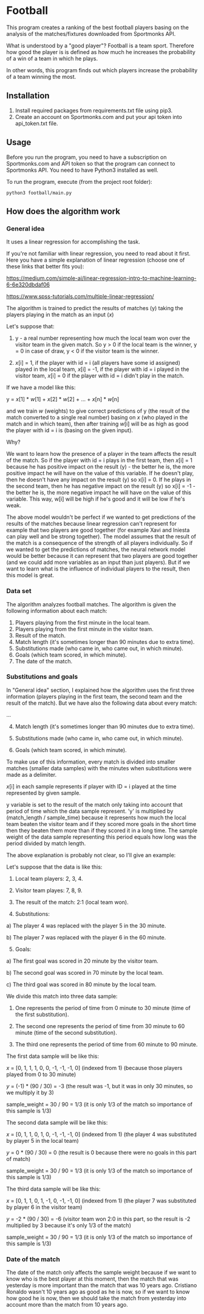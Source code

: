 ﻿# Football

This program creates a ranking of the best football players basing on the analysis of the matches/fixtures downloaded from Sportmonks API.

What is understood by a "good player"? Football is a team sport. Therefore how good the player is is defined as how much he increases the probability of a win of a team in which he plays.

In other words, this program finds out which players increase the probability of a team winning the most.

## Installation

1. Install required packages from requirements.txt file using pip3.
2. Create an account on Sportmonks.com and put your api token into api_token.txt file.

## Usage

Before you run the program, you need to have a subscription on Sportmonks.com and API token so that the program can connect to Sportmonks API. You need to have Python3 installed as well.

To run the program, execute (from the project root folder):

```
python3 football/main.py
```

## How does the algorithm work

### General idea

It uses a linear regression for accomplishing the task.

If you're not familiar with linear regression, you need to read about it first. Here  you have a simple explanation of linear regression (choose one of these links that better fits you):

https://medium.com/simple-ai/linear-regression-intro-to-machine-learning-6-6e320dbdaf06

https://www.spss-tutorials.com/multiple-linear-regression/

The algorithm is trained to predict the results of matches (y) taking the players playing in the match as an input (_x_)

Let's suppose that:

1. y - a real number representing how much the local team won over the visitor team in the given match. So y > 0 if the local team is the winner, y = 0 in case of draw, y < 0 if the visitor team is the winner.

2. _x_[i] = 1, if the player with id = i (all players have some id assigned) played in the local team, _x_[i] = -1, if the player with id = i played in the visitor team, _x_[i] = 0 if the player with id = i didn't play in the match.

If we have a model like this:

y = _x_[1] * _w_[1] + _x_[2] * _w_[2] + ... + _x_[n] * _w_[n]

and we train _w_ (weights) to give correct predictions of y (the result of the match converted to a single real number) basing on _x_ (who played in the match and in which team), then after training _w_[i] will be as high as good the player with id = i is (basing on the given input).

Why?

We want to learn how the presence of a player in the team affects the result of the match. So if the player with id = i plays in the first team, then _x_[i] = 1 because he has positive impact on the result (y) - the better he is, the more positive impact he will have on the value of this variable. If he doesn't play, then he doesn't have any impact on the result (y) so x[i] = 0. If he plays in the second team, then he has negative impact on the result (y) so x[i] = -1 - the better he is, the more negative impact he will have on the value of this variable. This way, w[i] will be high if he's good and it will be low if he's weak.

The above model wouldn't be perfect if we wanted to get predictions of the results of the matches because linear regression can't represent for example that two players are good together (for example Xavi and Iniesta can play well and be strong together). The model assumes that the result of the match is a consequence of the strength of all players individually. So if we wanted to get the predictions of matches, the neural network model would be better because it can represent that two players are good together (and we could add more variables as an input than just players). But if we want to learn what is the influence of individual players to the result, then this model is great.

### Data set

The algorithm analyzes football matches. The algorithm is given the following information about each match:

1. Players playing from the first minute in the local team.
2. Players playing from the first minute in the visitor team.
3. Result of the match.
4. Match length (it's sometimes longer than 90 minutes due to extra time).
5. Substitutions made (who came in, who came out, in which minute).
6. Goals (which team scored, in which minute).
7. The date of the match.
 
### Substitutions and goals

In "General idea" section, I explained how the algorithm uses the first three information (players playing in the first team, the second team and the result of the match). But we have also the following data about every match:

...

4. Match length (it's sometimes longer than 90 minutes due to extra time).

5. Substitutions made (who came in, who came out, in which minute).

6. Goals (which team scored, in which minute).

To make use of this information, every match is divided into smaller matches (smaller data samples) with the minutes when substitutions were made as a delimiter.

_x_[i] in each sample represents if player with ID = i played at the time represented by given sample.

y variable is set to the result of the match only taking into account that period of time which the data sample represent. 'y' is multiplied by (match_length / sample_time) because it represents how much the local team beaten the visitor team and if they scored more goals in the short time then they beaten them more than if they scored it in a long time. The sample weight of the data sample representing this period equals how long was the period divided by match length.

The above explanation is probably not clear, so I'll give an example:

Let's suppose that the data is like this:

1. Local team players: 2, 3, 4.

2. Visitor team playes: 7, 8, 9.

3. The result of the match: 2:1 (local team won).

4. Substitutions:

a) The player 4 was replaced with the player 5 in the 30 minute.

b) The player 7 was replaced with the player 6 in the 60 minute.

5. Goals:

a) The first goal was scored in 20 minute by the visitor team.

b) The second goal was scored in 70 minute by the local team.

c) The third goal was scored in 80 minute by the local team.

We divide this match into three data sample:

1. One represents the period of time from 0 minute to 30 minute (time of the first substitution).

2. The second one represents the period of time from 30 minute to 60 minute (time of the second substitution).

3. The third one represents the period of time from 60 minute to 90 minute.

The first data sample will be like this:

_x_ = [0, 1, 1, 1, 0, 0, -1, -1, -1, 0] (indexed from 1) (because those players played from 0 to 30 minute)

_y_ = (-1) * (90 / 30) = -3 (the result was -1, but it was in only 30 minutes, so we multiply it by 3)

sample_weight = 30 / 90 = 1/3 (it is only 1/3 of the match so importance of this sample is 1/3)

The second data sample will be like this:

_x_ = [0, 1, 1, 0, 1, 0, -1, -1, -1, 0] (indexed from 1) (the player 4 was substituted by player 5 in the local team)

_y_ = 0 * (90 / 30) = 0 (the result is 0 because there were no goals in this part of match)

sample_weight = 30 / 90 = 1/3 (it is only 1/3 of the match so importance of this sample is 1/3)

The third data sample will be like this:

_x_ = [0, 1, 1, 0, 1, -1, 0, -1, -1, 0] (indexed from 1) (the player 7 was substituted by player 6 in the visitor team)

_y_ = -2 * (90 / 30) = -6 (visitor team won 2:0 in this part, so the result is -2 multiplied by 3 because it's only 1/3 of the match)

sample_weight = 30 / 90 = 1/3 (it is only 1/3 of the match so importance of this sample is 1/3)

### Date of the match

The date of the match only affects the sample weight because if we want to know who is the best player at this moment, then the match that was yesterday is more important than the match that was 10 years ago. Cristiano Ronaldo wasn't 10 years ago as good as he is now, so if we want to know how good he is now, then we should take the match from yesterday into account more than the match from 10 years ago.
